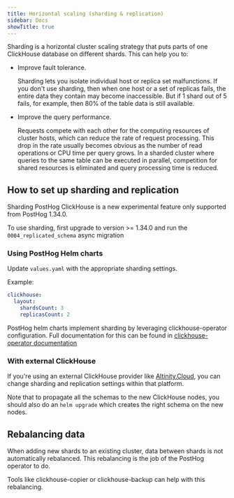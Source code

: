 ```yaml
---
title: Horizontal scaling (sharding & replication)
sidebar: Docs
showTitle: true
---
```



Sharding is a horizontal cluster scaling strategy that puts parts of one ClickHouse database on different shards. This can help you to:

- Improve fault tolerance.

    Sharding lets you isolate individual host or replica set malfunctions. If you don't use sharding, then when one host or a set of replicas fails, the entire data they contain may become inaccessible. But if 1 shard out of 5 fails, for example, then 80% of the table data is still available.

- Improve the query performance.

    Requests compete with each other for the computing resources of cluster hosts, which can reduce the rate of request processing. This drop in the rate usually becomes obvious as the number of read operations or CPU time per query grows. In a sharded cluster where queries to the same table can be executed in parallel, competition for shared resources is eliminated and query processing time is reduced.

## How to set up sharding and replication

Sharding PostHog ClickHouse is a new experimental feature only supported from PostHog 1.34.0.

To use sharding, first upgrade to version >= 1.34.0 and run the `0004_replicated_schema` async migration

### Using PostHog Helm charts

Update `values.yaml` with the appropriate sharding settings.

Example:

```yaml
clickhouse:
  layout:
    shardsCount: 3
    replicasCount: 2
```


PostHog helm charts implement sharding by leveraging clickhouse-operator configuration. Full documentation for this can be found in [clickhouse-operator documentation](https://github.com/Altinity/clickhouse-operator/blob/master/docs/custom_resource_explained.md#clusters-and-layouts)

### With external ClickHouse

If you're using an external ClickHouse provider like [Altinity.Cloud](/docs/self-host/configure/using-altinity-cloud), you can change
sharding and replication settings within that platform.

Note that to propagate all the schemas to the new ClickHouse nodes, you should also do an `helm upgrade` which creates the right schema
on the new nodes.

## Rebalancing data

When adding new shards to an existing cluster, data between shards is not automatically rebalanced. This rebalancing is the job of the PostHog operator to do.

Tools like clickhouse-copier or clickhouse-backup can help with this rebalancing.
